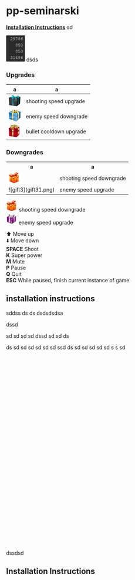 # pp-seminarski

**[Installation Instructions](#installation-instructions)**
sd

![a](2019-04-18_8-35-56.png) 
dsds


### Upgrades

|a|a|
|---|---|
|![gift1](gift1.png) | shooting speed upgrade  |  
|![gift4](gift41.png) | enemy speed downgrade  |  
|![gift5](gift51.png) | bullet cooldown upgrade  | 


### Downgrades
<table style="width:100%" border="0">
  <tr>
    <th>a</th>
    <th>a</th> 
  </tr>
  <tr>
    <td><img src="gift21.png"></td>
    <td>shooting speed downgrade</td>
  </tr>
  <tr>
    <td>![gift3](gift31.png)</td>
    <td>enemy speed upgrade</td> 
  </tr>
</table>

![gift2](gift21.png) shooting speed downgrade  
![gift3](gift31.png) enemy speed upgrade



:arrow_up: Move up  
:arrow_down: Move down  
**SPACE** Shoot  
**K** Super power  
**M** Mute  
**P** Pause  
**Q** Quit  
**ESC** While paused, finish current instance of game

## installation instructions


sddss
ds
ds
dsdsdsdsa

dssd

sd
sd
sd
sd
dssd
sd
sd
ds


ds
sd
sd
sd
sd
sd
sd
ssd
ds
sd
sd
sd
sd
sd
s
s
sd
<br>
<br>
<br>
<br>
<br>
<br>
<br>
<br>
<br>
<br>
<br>
<br>
<br>
<br>
<br>
<br>
<br>
<br>
<br>
<br>
<br>
<br>
<br>
<br>
<br>
<br>
<br>
<br>
<br>
<br>
<br>
<br>


dssdsd
## Installation Instructions
<br>
<br>
<br>
<br>
<br>
<br>
<br>
<br>
<br>
<br>
<br>
<br>
<br>
<br>
<br>
<br>
<br>
<br>
<br>
<br>
<br>
<br>
<br>
<br>
<br>
<br>
<br>
<br>
<br>
<br>
<br>
<br>
